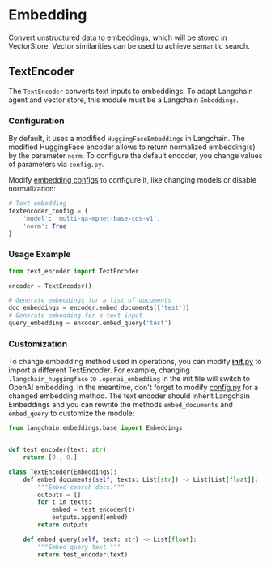 # Embedding

Convert unstructured data to embeddings, which will be stored in VectorStore.
Vector similarities can be used to achieve semantic search.

## TextEncoder

The `TextEncoder` converts text inputs to embeddings.
To adapt Langchain agent and vector store, this module must be a Langchain `Embeddings`.

### Configuration

By default, it uses a modified `HuggingFaceEmbeddings` in Langchain.
The modified HuggingFace encoder allows to return normalized embedding(s) by the parameter `norm`.
To configure the default encoder, you change values of parameters via `config.py`.

Modify [embedding configs](embedding/config.py) to configure it, like changing models or disable normalization:

```python
# Text embedding
textencoder_config = {
    'model': 'multi-qa-mpnet-base-cos-v1',
    'norm': True
}
```

### Usage Example

```python
from text_encoder import TextEncoder

encoder = TextEncoder()

# Generate embeddings for a list of documents
doc_embeddings = encoder.embed_documents(['test'])
# Generate embedding for a text input
query_embedding = encoder.embed_query('test')
```

### Customization

To change embedding method used in operations, you can modify [__init__.py](./__init__.py) to import a different TextEncoder.
For example, changing `.langchain_huggingface` to `.openai_embedding` in the init file will switch to OpenAI embedding.
In the meantime, don't forget to modify [config.py](./config.py) for a changed embedding method.
The text encoder should inherit Langchain Embeddings and you can rewrite the methods `embed_documents` and `embed_query` to customize the module:

```python
from langchain.embeddings.base import Embeddings


def test_encoder(text: str):
    return [0., 0.]

class TextEncoder(Embeddings):
    def embed_documents(self, texts: List[str]) -> List[List[float]]:
        """Embed search docs."""
        outputs = []
        for t in texts:
            embed = test_encoder(t)
            outputs.append(embed)
        return outputs

    def embed_query(self, text: str) -> List[float]:
        """Embed query text."""
        return test_encoder(text)
```
